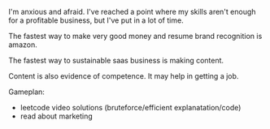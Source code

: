 I'm anxious and afraid. I've reached a point where my skills aren't enough for a
profitable business, but I've put in a lot of time.

The fastest way to make very good money and resume brand recognition is amazon.

The fastest way to sustainable saas business is making content.

Content is also evidence of competence. It may help in getting a job.

Gameplan:
- leetcode video solutions (bruteforce/efficient explanatation/code)
- read about marketing
